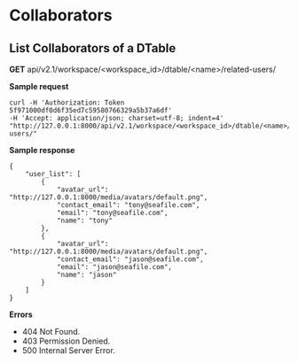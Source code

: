 # Collaborators

## List Collaborators of a DTable

**GET** api/v2.1/workspace/\<workspace_id>/dtable/\<name>/related-users/

**Sample request**

```
curl -H 'Authorization: Token 5f971000df0d6f35ed7c59580766329a5b37a6df' 
-H 'Accept: application/json; charset=utf-8; indent=4' "http://127.0.0.1:8000/api/v2.1/workspace/<workspace_id>/dtable/<name>/related-users/"

```

**Sample response**

```
{
    "user_list": [
        {
            "avatar_url": "http://127.0.0.1:8000/media/avatars/default.png",
            "contact_email": "tony@seafile.com",
            "email": "tony@seafile.com",
            "name": "tony"
        },
        {
            "avatar_url": "http://127.0.0.1:8000/media/avatars/default.png",
            "contact_email": "jason@seafile.com",
            "email": "jason@seafile.com",
            "name": "jason"
        }
    ]
}

```

**Errors**

* 404 Not Found.
* 403 Permission Denied.
* 500 Internal Server Error.


